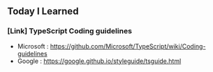 ## Today I Learned

### [Link] TypeScript Coding guidelines

- Microsoft : https://github.com/Microsoft/TypeScript/wiki/Coding-guidelines
- Google : https://google.github.io/styleguide/tsguide.html

## <br />
